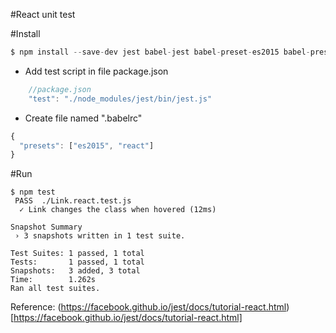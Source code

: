 #React unit test

#Install
```javascript
$ npm install --save-dev jest babel-jest babel-preset-es2015 babel-preset-react react-test-renderer

```
 - Add  test script in file package.json

```javascript
    //package.json
    "test": "./node_modules/jest/bin/jest.js"
```

 - Create file named ".babelrc"

```javascript
{
  "presets": ["es2015", "react"]
}
```

#Run
```
$ npm test
 PASS  ./Link.react.test.js
  ✓ Link changes the class when hovered (12ms)

Snapshot Summary
 › 3 snapshots written in 1 test suite.

Test Suites: 1 passed, 1 total
Tests:       1 passed, 1 total
Snapshots:   3 added, 3 total
Time:        1.262s
Ran all test suites.

```

Reference:
(https://facebook.github.io/jest/docs/tutorial-react.html)[https://facebook.github.io/jest/docs/tutorial-react.html]